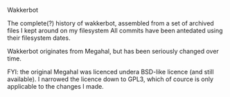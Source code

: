 Wakkerbot

The complete(?) history of wakkerbot, assembled from
a set of archived files I kept around on my filesystem
All commits have been antedated using their filesystem dates.

Wakkerbot originates from Megahal, but has been seriously changed over time.

FYI: the original Megahal was licenced undera BSD-like licence (and still available).
I narrowed the licence down to GPL3, which of cource is only applicable to the changes I made.
